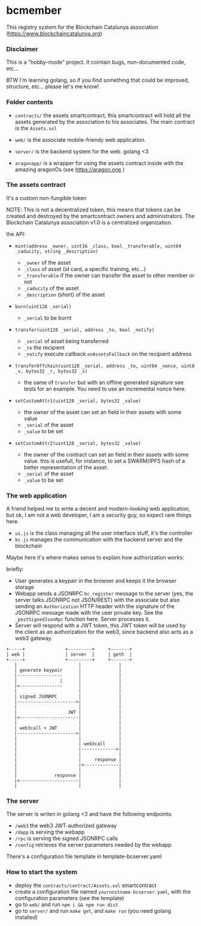 # bcmember

This registry system for the Blockchain Catalunya association (https://www.blockchaincatalunya.org)

### Disclaimer

This is a "hobby-mode" project. It cointain bugs, non-documented code, etc...

BTW I'm learning golang, so if you find something that could be improved, structure, etc... please let's me know! 

### Folder contents

- `contracts/` the assets smartcontract, this smartcontract will hold all the assets generated by the association to his associates. The main contract is the `Assets.sol`

- `web/` is the associate mobile-friendy web application.

- `server/` is the backend system for the web. golang <3 

- `aragonapp/` is a wrapper for using the assets contract inside with the amazing aragonOs (see https://aragon.one )

### The assets contract

It's a custom non-fungible token

NOTE: This is not a decentralized token, this means that tokens can be created and destroyed by the smartcontract owners and administrators. The Blockchain Catalunya association v1.0 is a centralized organization.

the API:

- `mint(address _owner, uint16 _class, bool _transferable, uint64 _caducity, string _description)`
  - `_owner` of the asset
  - `_class` of asset (id card, a specific training, etc...)
  - `_transferable` if the owner can transfer the asset to other member or not
  - `_caducity` of the asset
  - `_description` (short) of the asset

- `burn(uint128 _serial)`
  - `_serial` to be burnt

- `transfer(uint128 _serial, address _to, bool _notify)`
  - `_serial` of asset being transferred
  - `_to` the recipient
  - `_notify` execute callback `onAssetsFallback` on the recipient address

- `transferOffchain(uint128 _serial, address _to, uint64 _nonce, uint8 _v, bytes32 _r, bytes32 _s)`
  - the same of `transfer` but with an offline generated signature see tests for an example. You need to use an incremental nonce here.

- `setCustomAttr1(uint128 _serial, bytes32 _value)`
  - the owner of the asset can set an field in their assets with some value
  - `_serial` of the asset
  - `_value` to be set

- `setCustomAttr2(uint128 _serial, bytes32 _value)`
  - the owner of the contract can set an field in their assets with some value. this is usefull, for instance, to set a SWARM/IPFS hash of a better representation of the asset.
  - `_serial` of the asset
  - `_value` to be set

### The web application

A friend helped me to write a decent and modern-looking web application, but ok, I am not a web developer, I am a security guy, so expect rare things here.

- `ui.js` is the class managing all the user interface stuff, it's the controller
- `bc.js` manages the communication with the backend server and the blockchain

Maybe here it's where makes sense to explain how authorization works:

briefly:

- User generates a keypair in the browser and keeps it the browser storage
- Webapp sends a JSONRPC `bc_register` message to the server (yes, the server talks JSONRPC not JSON/REST) with the associate but also sending an `Authorization` HTTP header with the signature of the JSONRPC message made with the user private key. See the `_postSignedJsonRpc` function here. Server processes it.
- Server will respond with a JWT token, this JWT token will be used by the client as an authorization for the web3, since backend also acts as a web3 gateway.

```
+-----+               +---------+     +-------+
| web |               | server  |     | geth  |
+-----+               +---------+     +-------+
   |                       |              |
   | generate keypair      |              |
   |-----------------      |              |
   |                |      |              |
   |<----------------      |              |
   |                       |              |
   | signed JSONRPC        |              |
   |---------------------->|              |
   |                       |              |
   |                   JWT |              |
   |<----------------------|              |
   |                       |              |
   | web3call + JWT        |              |
   |---------------------->|              |
   |                       |              |
   |                       | web3call     |
   |                       |------------->|
   |                       |              |
   |                       |     response |
   |                       |<-------------|
   |                       |              |
   |              response |              |
   |<----------------------|              |
   |                       |              |
```

### The server

The server is writen in golang <3 and have the following endpoints:

- `/web3` the web3 JWT-authorized gateway
- `/dapp` is serving the webapp
- `/rpc`  is serving the signed JSONRPC calls 
- `/config` retrieves the server parameters needed by the webapp

There's a configuration file template in template-bcserver.yaml

### How to start the system

- deploy the `contracts/contract/Assets.sol` smartcontract
- create a configuration file named `yournostname-bcserver.yaml`, with the configuration parameters (see the template)
- go to `web/` and run `npm i && npm run dist` 
- go to `server/` and run `make get`, and `make run` (you need golang installed)




